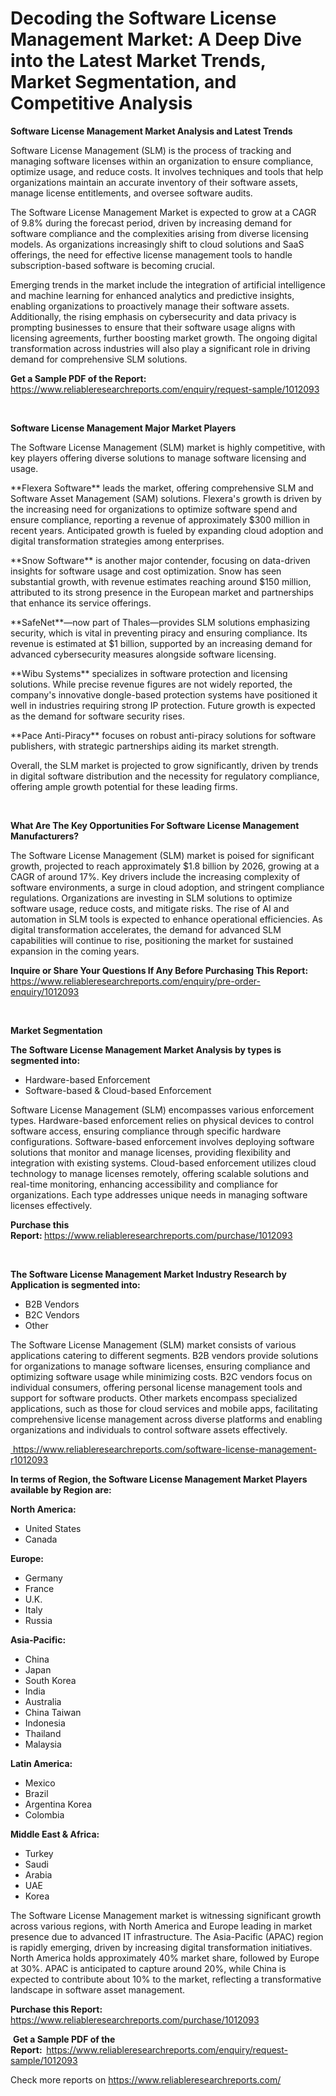 <p><h1>Decoding the Software License Management Market: A Deep Dive into the Latest Market Trends, Market Segmentation, and Competitive Analysis</h1></p><p><strong>Software License Management Market Analysis and Latest Trends</strong></p>
<p><p>Software License Management (SLM) is the process of tracking and managing software licenses within an organization to ensure compliance, optimize usage, and reduce costs. It involves techniques and tools that help organizations maintain an accurate inventory of their software assets, manage license entitlements, and oversee software audits. </p><p>The Software License Management Market is expected to grow at a CAGR of 9.8% during the forecast period, driven by increasing demand for software compliance and the complexities arising from diverse licensing models. As organizations increasingly shift to cloud solutions and SaaS offerings, the need for effective license management tools to handle subscription-based software is becoming crucial. </p><p>Emerging trends in the market include the integration of artificial intelligence and machine learning for enhanced analytics and predictive insights, enabling organizations to proactively manage their software assets. Additionally, the rising emphasis on cybersecurity and data privacy is prompting businesses to ensure that their software usage aligns with licensing agreements, further boosting market growth. The ongoing digital transformation across industries will also play a significant role in driving demand for comprehensive SLM solutions.</p></p>
<p><strong>Get a Sample PDF of the Report:&nbsp;</strong> <a href="https://www.reliableresearchreports.com/enquiry/request-sample/1012093?utm_campaign=3002&utm_medium=2&utm_source=Github&utm_content=ia&utm_term=06032025&utm_id=software-license-management">https://www.reliableresearchreports.com/enquiry/request-sample/1012093</a></p>
<p>&nbsp;</p>
<p><strong>Software License Management Major Market Players</strong></p>
<p><p>The Software License Management (SLM) market is highly competitive, with key players offering diverse solutions to manage software licensing and usage. </p><p>**Flexera Software** leads the market, offering comprehensive SLM and Software Asset Management (SAM) solutions. Flexera's growth is driven by the increasing need for organizations to optimize software spend and ensure compliance, reporting a revenue of approximately $300 million in recent years. Anticipated growth is fueled by expanding cloud adoption and digital transformation strategies among enterprises.</p><p>**Snow Software** is another major contender, focusing on data-driven insights for software usage and cost optimization. Snow has seen substantial growth, with revenue estimates reaching around $150 million, attributed to its strong presence in the European market and partnerships that enhance its service offerings.</p><p>**SafeNet**—now part of Thales—provides SLM solutions emphasizing security, which is vital in preventing piracy and ensuring compliance. Its revenue is estimated at $1 billion, supported by an increasing demand for advanced cybersecurity measures alongside software licensing.</p><p>**Wibu Systems** specializes in software protection and licensing solutions. While precise revenue figures are not widely reported, the company's innovative dongle-based protection systems have positioned it well in industries requiring strong IP protection. Future growth is expected as the demand for software security rises.</p><p>**Pace Anti-Piracy** focuses on robust anti-piracy solutions for software publishers, with strategic partnerships aiding its market strength. </p><p>Overall, the SLM market is projected to grow significantly, driven by trends in digital software distribution and the necessity for regulatory compliance, offering ample growth potential for these leading firms.</p></p>
<p>&nbsp;</p>
<p><strong>What Are The Key Opportunities For Software License Management Manufacturers?</strong></p>
<p><p>The Software License Management (SLM) market is poised for significant growth, projected to reach approximately $1.8 billion by 2026, growing at a CAGR of around 17%. Key drivers include the increasing complexity of software environments, a surge in cloud adoption, and stringent compliance regulations. Organizations are investing in SLM solutions to optimize software usage, reduce costs, and mitigate risks. The rise of AI and automation in SLM tools is expected to enhance operational efficiencies. As digital transformation accelerates, the demand for advanced SLM capabilities will continue to rise, positioning the market for sustained expansion in the coming years.</p></p>
<p><strong>Inquire or Share Your Questions If Any Before Purchasing This Report:</strong> <a href="https://www.reliableresearchreports.com/enquiry/pre-order-enquiry/1012093?utm_campaign=3002&utm_medium=2&utm_source=Github&utm_content=ia&utm_term=06032025&utm_id=software-license-management">https://www.reliableresearchreports.com/enquiry/pre-order-enquiry/1012093</a></p>
<p>&nbsp;</p>
<p><strong>Market Segmentation</strong></p>
<p><strong>The Software License Management Market Analysis by types is segmented into:</strong></p>
<p><ul><li>Hardware-based Enforcement</li><li>Software-based & Cloud-based Enforcement</li></ul></p>
<p><p>Software License Management (SLM) encompasses various enforcement types. Hardware-based enforcement relies on physical devices to control software access, ensuring compliance through specific hardware configurations. Software-based enforcement involves deploying software solutions that monitor and manage licenses, providing flexibility and integration with existing systems. Cloud-based enforcement utilizes cloud technology to manage licenses remotely, offering scalable solutions and real-time monitoring, enhancing accessibility and compliance for organizations. Each type addresses unique needs in managing software licenses effectively.</p></p>
<p><strong>Purchase this Report:&nbsp;</strong><a href="https://www.reliableresearchreports.com/purchase/1012093?utm_campaign=3002&utm_medium=2&utm_source=Github&utm_content=ia&utm_term=06032025&utm_id=software-license-management">https://www.reliableresearchreports.com/purchase/1012093</a></p>
<p>&nbsp;</p>
<p><strong>The Software License Management Market Industry Research by Application is segmented into:</strong></p>
<p><ul><li>B2B Vendors</li><li>B2C Vendors</li><li>Other</li></ul></p>
<p><p>The Software License Management (SLM) market consists of various applications catering to different segments. B2B vendors provide solutions for organizations to manage software licenses, ensuring compliance and optimizing software usage while minimizing costs. B2C vendors focus on individual consumers, offering personal license management tools and support for software products. Other markets encompass specialized applications, such as those for cloud services and mobile apps, facilitating comprehensive license management across diverse platforms and enabling organizations and individuals to control software assets effectively.</p></p>
<p><a href="https://www.reliableresearchreports.com/software-license-management-r1012093?utm_campaign=3002&utm_medium=2&utm_source=Github&utm_content=ia&utm_term=06032025&utm_id=software-license-management">&nbsp;https://www.reliableresearchreports.com/software-license-management-r1012093</a></p>
<p><strong>In terms of Region, the Software License Management Market Players available by Region are:</strong></p>
<p>
    <p> <strong> North America: </strong>
        <ul>
            <li>United States</li>
            <li>Canada</li>
        </ul>
        </p> 
    <p> <strong> Europe: </strong>
        <ul>
            <li>Germany</li>
            <li>France</li>
            <li>U.K.</li>
            <li>Italy</li>
            <li>Russia</li>
        </ul>
        </p> 
    <p> <strong> Asia-Pacific: </strong>
        <ul>
            <li>China</li>
            <li>Japan</li>
            <li>South Korea</li>
            <li>India</li>
            <li>Australia</li>
            <li>China Taiwan</li>
            <li>Indonesia</li>
            <li>Thailand</li>
            <li>Malaysia</li>
        </ul>
        </p> 
    <p> <strong> Latin America: </strong>
        <ul>
            <li>Mexico</li>
            <li>Brazil</li>
            <li>Argentina Korea</li>
            <li>Colombia</li>
        </ul>
        </p> 
    <p> <strong> Middle East & Africa: </strong>
        <ul>
            <li>Turkey</li>
            <li>Saudi</li>
            <li>Arabia</li>
            <li>UAE</li>
            <li>Korea</li>
        </ul>
    </p>
    </p>
<p><p>The Software License Management market is witnessing significant growth across various regions, with North America and Europe leading in market presence due to advanced IT infrastructure. The Asia-Pacific (APAC) region is rapidly emerging, driven by increasing digital transformation initiatives. North America holds approximately 40% market share, followed by Europe at 30%. APAC is anticipated to capture around 20%, while China is expected to contribute about 10% to the market, reflecting a transformative landscape in software asset management.</p></p>
<p><strong>Purchase this Report: </strong><a href="https://www.reliableresearchreports.com/purchase/1012093?utm_campaign=3002&utm_medium=2&utm_source=Github&utm_content=ia&utm_term=06032025&utm_id=software-license-management">https://www.reliableresearchreports.com/purchase/1012093</a></p>
<p>&nbsp;<strong>Get a Sample PDF of the Report:&nbsp;&nbsp;</strong><a href="https://www.reliableresearchreports.com/enquiry/request-sample/1012093?utm_campaign=3002&utm_medium=2&utm_source=Github&utm_content=ia&utm_term=06032025&utm_id=software-license-management">https://www.reliableresearchreports.com/enquiry/request-sample/1012093</a></p>
<p><strong></strong></p>
<p>Check more reports on <a href="https://www.reliableresearchreports.com/?utm_campaign=3002&utm_medium=2&utm_source=Github&utm_content=ia&utm_term=06032025&utm_id=software-license-management">https://www.reliableresearchreports.com/</a></p>